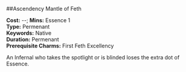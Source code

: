 ##Ascendency Mantle of Feth

**Cost:** --; **Mins:** Essence 1<br />
**Type:** Permenant<br />
**Keywords:** Native<br />
**Duration:** Permenant<br />
**Prerequisite Charms:** First Feth Excellency

An Infernal who takes the spotlight or is blinded loses the extra dot of Essence.
